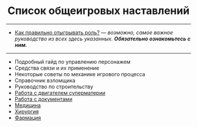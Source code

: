 <h1 align="center"> Список общеигровых наставлений</h1>
<hr>
<ul>
  <li><a href="/contents/ru/g/Guide_to_Roleplaying_ru.md">Как правильно отыгрывать роль?</a> — <em>возможно, самое важное руководство из всех здесь указанных. <strong>Обязательно ознакомьтесь с ним.</strong></em></li>
</ul>
<hr>
<ul>
  <li>Подробный гайд по управлению персонажем</li>
  <li>Средства связи и их применение</li>
  <li>Некоторые советы по механике игрового процесса</li>
  <li>Справочник взломщика</li>
  <li>Руководство по строительству</li>
  <li><a href="/contents/ru/g/supermatter_engine_ru.md">Работа с двигателем суперматерии</a></li>
  <li><a href="/contents/ru/g/paperwork_ru.md"> Работа с документами </a> </li>
  <li><a href="/contents/ru/g/Guide_to_Medicine_ru.md">Медицина</a></li>
  <li><a href="/contents/ru/g/Guide_to_Surgery_ru.md">Хирургия</a></li>
  <li><a href="/contents/ru/g/Chemistry_Recipes_ru.md">Фармация</a></li>
</ul>
